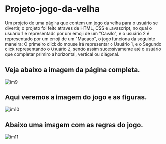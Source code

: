 # Projeto-jogo-da-velha
<p>Um projeto de uma página que contem um jogo da velha para o usuário se divertir,
  o projeto foi feito atraves de HTML, CSS e Javascript, no qual o usuário 1 é representado
  por um emoji de um "Cavalo", e o usuário 2 é representado por um emoji de um "Macaco",
  o jogo funciona da seguinte maneira: O primeiro click do mouse irá representar o Usuário 1,
  e o Segundo click representando o Usuário 2, sendo assim sucessivamente até o usuário que completar
  primiro a horizontal, vertical ou diágonal.
  
  <h2>Veja abaixo a imagem da página completa.</h2>
  
  
![im9](https://user-images.githubusercontent.com/106400520/171496735-68c313c5-064c-49e1-a9e0-847ab948e56c.png)


<h2>Aqui veremos a imagem do jogo e as figuras.</h2>


![im10](https://user-images.githubusercontent.com/106400520/171496846-f2a27b02-bb43-463a-aa7a-776bd4493dbe.png)


<h2>Abaixo uma imagem com as regras do jogo.</h2>


![im11](https://user-images.githubusercontent.com/106400520/171496944-96a59730-6246-45b5-9232-c4ba881cb903.png)

